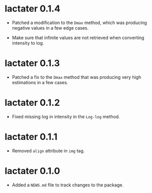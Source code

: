 # lactater 0.1.4

* Patched a modification to the `Dmax` method, which was producing negative values in a few edge cases.

* Make sure that infinite values are not retrieved when converting intensity to log.

# lactater 0.1.3

* Patched a fix to the `Dmax` method that was producing very high estimations in a few cases.

# lactater 0.1.2

* Fixed missing log in intensity in the `Log-log` method.

# lactater 0.1.1

* Removed `align` attribute in `img` tag.

# lactater 0.1.0

* Added a `NEWS.md` file to track changes to the package.
